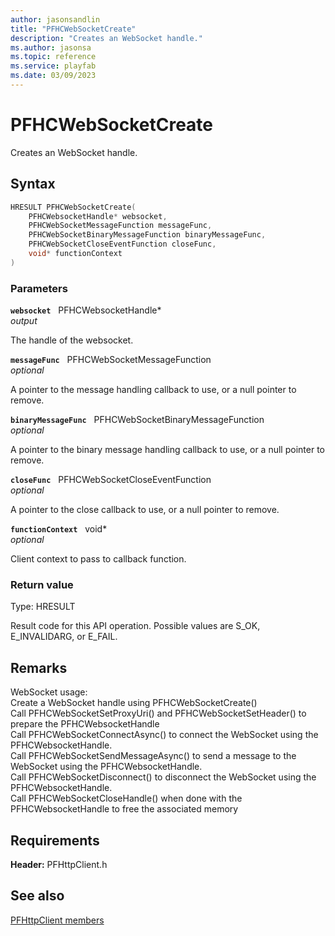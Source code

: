 ```yaml
---
author: jasonsandlin
title: "PFHCWebSocketCreate"
description: "Creates an WebSocket handle."
ms.author: jasonsa
ms.topic: reference
ms.service: playfab
ms.date: 03/09/2023
---
```


# PFHCWebSocketCreate  

Creates an WebSocket handle.  

## Syntax  
  
```cpp
HRESULT PFHCWebSocketCreate(  
    PFHCWebsocketHandle* websocket,  
    PFHCWebSocketMessageFunction messageFunc,  
    PFHCWebSocketBinaryMessageFunction binaryMessageFunc,  
    PFHCWebSocketCloseEventFunction closeFunc,  
    void* functionContext  
)  
```  
  
### Parameters  
  
**`websocket`** &nbsp; PFHCWebsocketHandle*  
*output*  
  
The handle of the websocket.  
  
**`messageFunc`** &nbsp; PFHCWebSocketMessageFunction  
*optional*  
  
A pointer to the message handling callback to use, or a null pointer to remove.  
  
**`binaryMessageFunc`** &nbsp; PFHCWebSocketBinaryMessageFunction  
*optional*  
  
A pointer to the binary message handling callback to use, or a null pointer to remove.  
  
**`closeFunc`** &nbsp; PFHCWebSocketCloseEventFunction  
*optional*  
  
A pointer to the close callback to use, or a null pointer to remove.  
  
**`functionContext`** &nbsp; void*  
*optional*  
  
Client context to pass to callback function.  
  
  
### Return value
Type: HRESULT
  
Result code for this API operation. Possible values are S_OK, E_INVALIDARG, or E_FAIL.
  
## Remarks  
  
WebSocket usage:<br /> Create a WebSocket handle using PFHCWebSocketCreate()<br /> Call PFHCWebSocketSetProxyUri() and PFHCWebSocketSetHeader() to prepare the PFHCWebsocketHandle<br /> Call PFHCWebSocketConnectAsync() to connect the WebSocket using the PFHCWebsocketHandle.<br /> Call PFHCWebSocketSendMessageAsync() to send a message to the WebSocket using the PFHCWebsocketHandle.<br /> Call PFHCWebSocketDisconnect() to disconnect the WebSocket using the PFHCWebsocketHandle.<br /> Call PFHCWebSocketCloseHandle() when done with the PFHCWebsocketHandle to free the associated memory<br />
  
## Requirements  
  
**Header:** PFHttpClient.h
  
## See also  
[PFHttpClient members](../pfhttpclient_members.md)  

  
  

